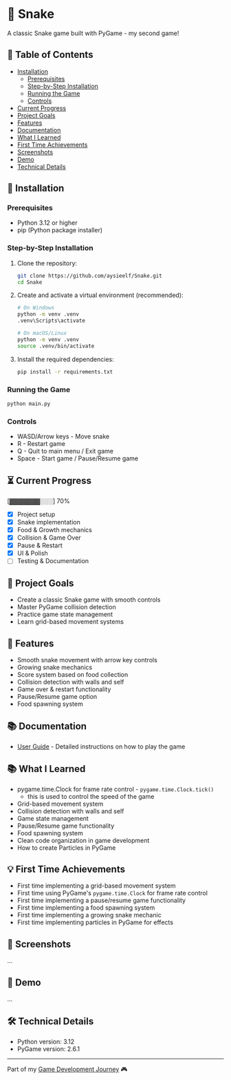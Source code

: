 # 🐍 Snake

A classic Snake game built with PyGame - my second game!

## 📑 Table of Contents
- [Installation](#-installation)
  - [Prerequisites](#prerequisites)
  - [Step-by-Step Installation](#step-by-step-installation)
  - [Running the Game](#running-the-game)
  - [Controls](#controls)
- [Current Progress](#-current-progress)
- [Project Goals](#-project-goals)
- [Features](#-features)
- [Documentation](#-documentation)
- [What I Learned](#-what-i-learned)
- [First Time Achievements](#-first-time-achievements)
- [Screenshots](#-screenshots)
- [Demo](#-demo)
- [Technical Details](#-technical-details)

## 🚀 Installation

### Prerequisites
- Python 3.12 or higher
- pip (Python package installer)

### Step-by-Step Installation
1. Clone the repository:
   ```bash
   git clone https://github.com/aysieelf/Snake.git
   cd Snake
   ```

2. Create and activate a virtual environment (recommended):
   ```bash
   # On Windows
   python -m venv .venv
   .venv\Scripts\activate

   # On macOS/Linux
   python -m venv .venv
   source .venv/bin/activate
   ```

3. Install the required dependencies:
   ```bash
   pip install -r requirements.txt
   ```

### Running the Game
```bash
python main.py
```

### Controls
- WASD/Arrow keys - Move snake
- R - Restart game
- Q - Quit to main menu / Exit game
- Space - Start game / Pause/Resume game

## ⏳ Current Progress
[▓▓▓▓▓▓▓░░░] 70%

- [x] Project setup
- [x] Snake implementation
- [x] Food & Growth mechanics
- [x] Collision & Game Over
- [x] Pause & Restart
- [x] UI & Polish
- [ ] Testing & Documentation

## 🎯 Project Goals
- Create a classic Snake game with smooth controls
- Master PyGame collision detection
- Practice game state management
- Learn grid-based movement systems

## 🚀 Features
- Smooth snake movement with arrow key controls
- Growing snake mechanics
- Score system based on food collection
- Collision detection with walls and self
- Game over & restart functionality
- Pause/Resume game option
- Food spawning system

## 📚 Documentation
- [User Guide](docs/user-guide.md) - Detailed instructions on how to play the game

## 📚 What I Learned
- pygame.time.Clock for frame rate control - `pygame.time.Clock.tick()`
  - this is used to control the speed of the game
- Grid-based movement system
- Collision detection with walls and self
- Game state management
- Pause/Resume game functionality
- Food spawning system
- Clean code organization in game development
- How to create Particles in PyGame

## 💡 First Time Achievements
- First time implementing a grid-based movement system
- First time using PyGame's `pygame.time.Clock` for frame rate control
- First time implementing a pause/resume game functionality
- First time implementing a food spawning system
- First time implementing a growing snake mechanic
- First time implementing particles in PyGame for effects

## 📸 Screenshots
...

## 🎥 Demo
...

## 🛠️ Technical Details
- Python version: 3.12
- PyGame version: 2.6.1

---
Part of my [Game Development Journey](https://github.com/aysieelf/Game-Dev-Journey) 🎮
